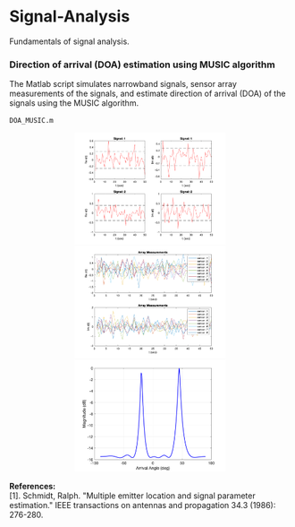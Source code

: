 # Signal-Analysis
Fundamentals of signal analysis. 

### Direction of arrival (DOA) estimation using MUSIC algorithm 
The Matlab script simulates narrowband signals, sensor array measurements of the signals, and estimate direction of arrival (DOA) of the signals using the MUSIC algorithm. 
```
DOA_MUSIC.m
```
<p align="center">
<img src="Matlab/plots/doa_signals.bmp" width="270" height="200"> 
<img src="Matlab/plots/doa_measurements.bmp" width="270" height="200"> 
<img src="Matlab/plots/doa.bmp" width="270" height="200"> 
</p>

**References:**  
[1]. Schmidt, Ralph. "Multiple emitter location and signal parameter estimation." IEEE transactions on antennas and propagation 34.3 (1986): 276-280.


